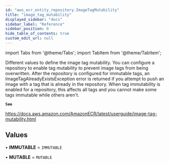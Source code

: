 ```yaml
---
id: "aws_ecr_entity_repository.ImageTagMutability"
title: "image_tag_mutability"
displayed_sidebar: "docs"
sidebar_label: "Reference"
sidebar_position: 0
hide_table_of_contents: true
custom_edit_url: null
---
```


import Tabs from '@theme/Tabs';
import TabItem from '@theme/TabItem';

Different values to define the image tag mutability. You can configure a repository to enable tag mutability to
prevent image tags from being overwritten. After the repository is configured for immutable tags,
an ImageTagAlreadyExistsException error is returned if you attempt to push an image with a tag that is already
in the repository. When tag immutability is enabled for a repository, this affects all tags and you cannot make
some tags immutable while others aren't.

**`See`**

https://docs.aws.amazon.com/AmazonECR/latest/userguide/image-tag-mutability.html

## Values

• **IMMUTABLE** = `IMMUTABLE`

• **MUTABLE** = `MUTABLE`
